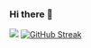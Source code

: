 
  ### Hi there 👋
  ![](https://komarev.com/ghpvc/?username=owaisansarii)
[![GitHub Streak](http://github-readme-streak-stats.herokuapp.com?user=owaisansarii&theme=highcontrast)](https://git.io/streak-stats)
<!--
**owaisansarii/owaisansarii** is a ✨ _special_ ✨ repository because its `README.md` (this file) appears on your GitHub profile.
Here are some ideas to get you started:

- 🔭 I’m currently working on ...
- 🌱 I’m currently learning ...
- 👯 I’m looking to collaborate on ...
- 🤔 I’m looking for help with ...
- 💬 Ask me about ...
- 📫 How to reach me: ...
- 😄 Pronouns: ...
- ⚡ Fun fact: ...
-->
